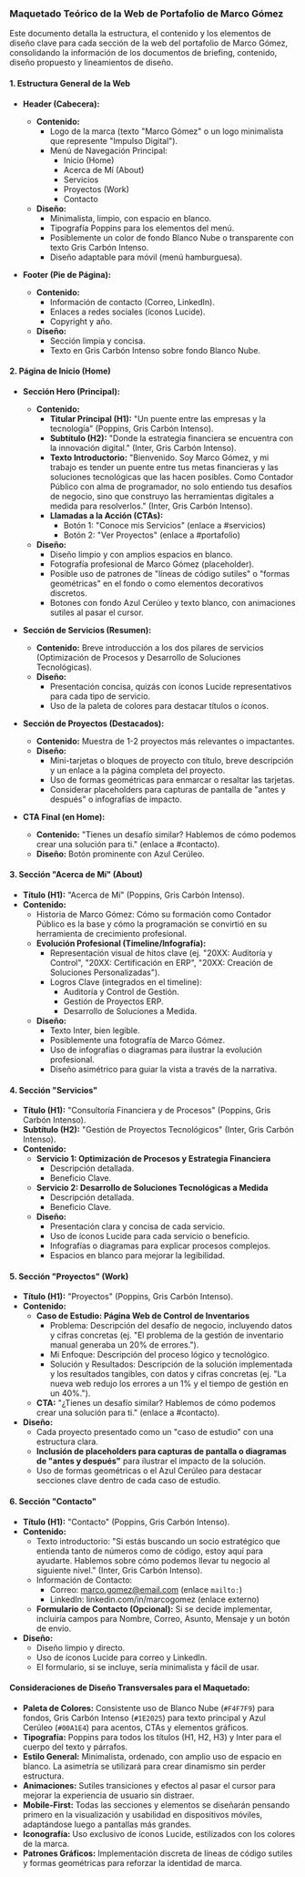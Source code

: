 ### **Maquetado Teórico de la Web de Portafolio de Marco Gómez**

Este documento detalla la estructura, el contenido y los elementos de diseño clave para cada sección de la web del portafolio de Marco Gómez, consolidando la información de los documentos de briefing, contenido, diseño propuesto y lineamientos de diseño.

#### **1. Estructura General de la Web**

*   **Header (Cabecera):**
    *   **Contenido:**
        *   Logo de la marca (texto "Marco Gómez" o un logo minimalista que represente "Impulso Digital").
        *   Menú de Navegación Principal:
            *   Inicio (Home)
            *   Acerca de Mí (About)
            *   Servicios
            *   Proyectos (Work)
            *   Contacto
    *   **Diseño:**
        *   Minimalista, limpio, con espacio en blanco.
        *   Tipografía Poppins para los elementos del menú.
        *   Posiblemente un color de fondo Blanco Nube o transparente con texto Gris Carbón Intenso.
        *   Diseño adaptable para móvil (menú hamburguesa).

*   **Footer (Pie de Página):**
    *   **Contenido:**
        *   Información de contacto (Correo, LinkedIn).
        *   Enlaces a redes sociales (íconos Lucide).
        *   Copyright y año.
    *   **Diseño:**
        *   Sección limpia y concisa.
        *   Texto en Gris Carbón Intenso sobre fondo Blanco Nube.

#### **2. Página de Inicio (Home)**

*   **Sección Hero (Principal):**
    *   **Contenido:**
        *   **Titular Principal (H1):** "Un puente entre las empresas y la tecnología" (Poppins, Gris Carbón Intenso).
        *   **Subtítulo (H2):** "Donde la estrategia financiera se encuentra con la innovación digital." (Inter, Gris Carbón Intenso).
        *   **Texto Introductorio:** "Bienvenido. Soy Marco Gómez, y mi trabajo es tender un puente entre tus metas financieras y las soluciones tecnológicas que las hacen posibles. Como Contador Público con alma de programador, no solo entiendo tus desafíos de negocio, sino que construyo las herramientas digitales a medida para resolverlos." (Inter, Gris Carbón Intenso).
        *   **Llamadas a la Acción (CTAs):**
            *   Botón 1: "Conoce mis Servicios" (enlace a #servicios)
            *   Botón 2: "Ver Proyectos" (enlace a #portafolio)
    *   **Diseño:**
        *   Diseño limpio y con amplios espacios en blanco.
        *   Fotografía profesional de Marco Gómez (placeholder).
        *   Posible uso de patrones de "líneas de código sutiles" o "formas geométricas" en el fondo o como elementos decorativos discretos.
        *   Botones con fondo Azul Cerúleo y texto blanco, con animaciones sutiles al pasar el cursor.

*   **Sección de Servicios (Resumen):**
    *   **Contenido:** Breve introducción a los dos pilares de servicios (Optimización de Procesos y Desarrollo de Soluciones Tecnológicas).
    *   **Diseño:**
        *   Presentación concisa, quizás con íconos Lucide representativos para cada tipo de servicio.
        *   Uso de la paleta de colores para destacar títulos o íconos.

*   **Sección de Proyectos (Destacados):**
    *   **Contenido:** Muestra de 1-2 proyectos más relevantes o impactantes.
    *   **Diseño:**
        *   Mini-tarjetas o bloques de proyecto con título, breve descripción y un enlace a la página completa del proyecto.
        *   Uso de formas geométricas para enmarcar o resaltar las tarjetas.
        *   Considerar placeholders para capturas de pantalla de "antes y después" o infografías de impacto.

*   **CTA Final (en Home):**
    *   **Contenido:** "Tienes un desafío similar? Hablemos de cómo podemos crear una solución para ti." (enlace a #contacto).
    *   **Diseño:** Botón prominente con Azul Cerúleo.

#### **3. Sección "Acerca de Mí" (About)**

*   **Título (H1):** "Acerca de Mí" (Poppins, Gris Carbón Intenso).
*   **Contenido:**
    *   Historia de Marco Gómez: Cómo su formación como Contador Público es la base y cómo la programación se convirtió en su herramienta de crecimiento profesional.
    *   **Evolución Profesional (Timeline/Infografía):**
        *   Representación visual de hitos clave (ej. "20XX: Auditoría y Control", "20XX: Certificación en ERP", "20XX: Creación de Soluciones Personalizadas").
        *   Logros Clave (integrados en el timeline):
            *   Auditoría y Control de Gestión.
            *   Gestión de Proyectos ERP.
            *   Desarrollo de Soluciones a Medida.
    *   **Diseño:**
        *   Texto Inter, bien legible.
        *   Posiblemente una fotografía de Marco Gómez.
        *   Uso de infografías o diagramas para ilustrar la evolución profesional.
        *   Diseño asimétrico para guiar la vista a través de la narrativa.

#### **4. Sección "Servicios"**

*   **Título (H1):** "Consultoría Financiera y de Procesos" (Poppins, Gris Carbón Intenso).
*   **Subtítulo (H2):** "Gestión de Proyectos Tecnológicos" (Inter, Gris Carbón Intenso).
*   **Contenido:**
    *   **Servicio 1: Optimización de Procesos y Estrategia Financiera**
        *   Descripción detallada.
        *   Beneficio Clave.
    *   **Servicio 2: Desarrollo de Soluciones Tecnológicas a Medida**
        *   Descripción detallada.
        *   Beneficio Clave.
    *   **Diseño:**
        *   Presentación clara y concisa de cada servicio.
        *   Uso de íconos Lucide para cada servicio o beneficio.
        *   Infografías o diagramas para explicar procesos complejos.
        *   Espacios en blanco para mejorar la legibilidad.

#### **5. Sección "Proyectos" (Work)**

*   **Título (H1):** "Proyectos" (Poppins, Gris Carbón Intenso).
*   **Contenido:**
    *   **Caso de Estudio: Página Web de Control de Inventarios**
        *   Problema: Descripción del desafío de negocio, incluyendo datos y cifras concretas (ej. "El problema de la gestión de inventario manual generaba un 20% de errores.").
        *   Mi Enfoque: Descripción del proceso lógico y tecnológico.
        *   Solución y Resultados: Descripción de la solución implementada y los resultados tangibles, con datos y cifras concretas (ej. "La nueva web redujo los errores a un 1% y el tiempo de gestión en un 40%.").
    *   **CTA:** "¿Tienes un desafío similar? Hablemos de cómo podemos crear una solución para ti." (enlace a #contacto).
*   **Diseño:**
    *   Cada proyecto presentado como un "caso de estudio" con una estructura clara.
    *   **Inclusión de placeholders para capturas de pantalla o diagramas de "antes y después"** para ilustrar el impacto de la solución.
    *   Uso de formas geométricas o el Azul Cerúleo para destacar secciones clave dentro de cada caso de estudio.

#### **6. Sección "Contacto"**

*   **Título (H1):** "Contacto" (Poppins, Gris Carbón Intenso).
*   **Contenido:**
    *   Texto introductorio: "Si estás buscando un socio estratégico que entienda tanto de números como de código, estoy aquí para ayudarte. Hablemos sobre cómo podemos llevar tu negocio al siguiente nivel." (Inter, Gris Carbón Intenso).
    *   Información de Contacto:
        *   Correo: marco.gomez@email.com (enlace `mailto:`)
        *   LinkedIn: linkedin.com/in/marcogomez (enlace externo)
    *   **Formulario de Contacto (Opcional):** Si se decide implementar, incluiría campos para Nombre, Correo, Asunto, Mensaje y un botón de envío.
*   **Diseño:**
    *   Diseño limpio y directo.
    *   Uso de íconos Lucide para correo y LinkedIn.
    *   El formulario, si se incluye, sería minimalista y fácil de usar.

#### **Consideraciones de Diseño Transversales para el Maquetado:**

*   **Paleta de Colores:** Consistente uso de Blanco Nube (`#F4F7F9`) para fondos, Gris Carbón Intenso (`#1E2025`) para texto principal y Azul Cerúleo (`#00A1E4`) para acentos, CTAs y elementos gráficos.
*   **Tipografía:** Poppins para todos los títulos (H1, H2, H3) y Inter para el cuerpo del texto y párrafos.
*   **Estilo General:** Minimalista, ordenado, con amplio uso de espacio en blanco. La asimetría se utilizará para crear dinamismo sin perder estructura.
*   **Animaciones:** Sutiles transiciones y efectos al pasar el cursor para mejorar la experiencia de usuario sin distraer.
*   **Mobile-First:** Todas las secciones y elementos se diseñarán pensando primero en la visualización y usabilidad en dispositivos móviles, adaptándose luego a pantallas más grandes.
*   **Iconografía:** Uso exclusivo de íconos Lucide, estilizados con los colores de la marca.
*   **Patrones Gráficos:** Implementación discreta de líneas de código sutiles y formas geométricas para reforzar la identidad de marca.

